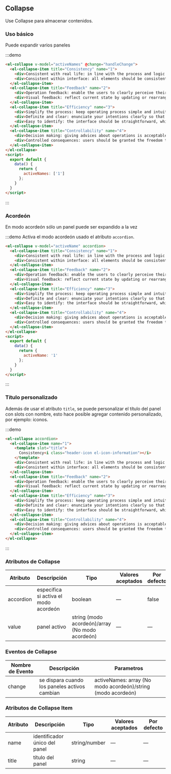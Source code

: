 <script>
  export default {
    data() {
      return {
        activeNames: ['1'],
        activeName: '1'
      };
    },
    methods: {
      handleChange(val) {
        console.log(val);
      }
    }
  }
</script>

<style>
  .demo-collapse {
    .el-collapse-item__header {
      .header-icon {
        margin-left: 5px;
      }
    }
  }
</style>

## Collapse

Use Collapse para almacenar contenidos.

### Uso básico

Puede expandir varios paneles

:::demo
```html
<el-collapse v-model="activeNames" @change="handleChange">
  <el-collapse-item title="Consistency" name="1">
    <div>Consistent with real life: in line with the process and logic of real life, and comply with languages and habits that the users are used to;</div>
    <div>Consistent within interface: all elements should be consistent, such as: design style, icons and texts, position of elements, etc.</div>
  </el-collapse-item>
  <el-collapse-item title="Feedback" name="2">
    <div>Operation feedback: enable the users to clearly perceive their operations by style updates and interactive effects;</div>
    <div>Visual feedback: reflect current state by updating or rearranging elements of the page.</div>
  </el-collapse-item>
  <el-collapse-item title="Efficiency" name="3">
    <div>Simplify the process: keep operating process simple and intuitive;</div>
    <div>Definite and clear: enunciate your intentions clearly so that the users can quickly understand and make decisions;</div>
    <div>Easy to identify: the interface should be straightforward, which helps the users to identify and frees them from memorizing and recalling.</div>
  </el-collapse-item>
  <el-collapse-item title="Controllability" name="4">
    <div>Decision making: giving advices about operations is acceptable, but do not make decisions for the users;</div>
    <div>Controlled consequences: users should be granted the freedom to operate, including canceling, aborting or terminating current operation.</div>
  </el-collapse-item>
</el-collapse>
<script>
  export default {
    data() {
      return {
        activeNames: ['1']
      };
    }
  }
</script>
```
:::

### Acordeón

En modo acordeón sólo un panel puede ser expandido a la vez

:::demo Activa el modo acordeón usado el atributo `accordion`.
```html
<el-collapse v-model="activeName" accordion>
  <el-collapse-item title="Consistency" name="1">
    <div>Consistent with real life: in line with the process and logic of real life, and comply with languages and habits that the users are used to;</div>
    <div>Consistent within interface: all elements should be consistent, such as: design style, icons and texts, position of elements, etc.</div>
  </el-collapse-item>
  <el-collapse-item title="Feedback" name="2">
    <div>Operation feedback: enable the users to clearly perceive their operations by style updates and interactive effects;</div>
    <div>Visual feedback: reflect current state by updating or rearranging elements of the page.</div>
  </el-collapse-item>
  <el-collapse-item title="Efficiency" name="3">
    <div>Simplify the process: keep operating process simple and intuitive;</div>
    <div>Definite and clear: enunciate your intentions clearly so that the users can quickly understand and make decisions;</div>
    <div>Easy to identify: the interface should be straightforward, which helps the users to identify and frees them from memorizing and recalling.</div>
  </el-collapse-item>
  <el-collapse-item title="Controllability" name="4">
    <div>Decision making: giving advices about operations is acceptable, but do not make decisions for the users;</div>
    <div>Controlled consequences: users should be granted the freedom to operate, including canceling, aborting or terminating current operation.</div>
  </el-collapse-item>
</el-collapse>
<script>
  export default {
    data() {
      return {
        activeName: '1'
      };
    }
  }
</script>
```
:::

### Título personalizado

Además de usar el atributo `title`, se puede personalizar el título del panel con slots con nombre, esto hace posible agregar contenido personalizado, por ejemplo: iconos.

:::demo
```html
<el-collapse accordion>
  <el-collapse-item name="1">
    <template slot="title">
      Consistency<i class="header-icon el-icon-information"></i>
    </template>
    <div>Consistent with real life: in line with the process and logic of real life, and comply with languages and habits that the users are used to;</div>
    <div>Consistent within interface: all elements should be consistent, such as: design style, icons and texts, position of elements, etc.</div>
  </el-collapse-item>
  <el-collapse-item title="Feedback" name="2">
    <div>Operation feedback: enable the users to clearly perceive their operations by style updates and interactive effects;</div>
    <div>Visual feedback: reflect current state by updating or rearranging elements of the page.</div>
  </el-collapse-item>
  <el-collapse-item title="Efficiency" name="3">
    <div>Simplify the process: keep operating process simple and intuitive;</div>
    <div>Definite and clear: enunciate your intentions clearly so that the users can quickly understand and make decisions;</div>
    <div>Easy to identify: the interface should be straightforward, which helps the users to identify and frees them from memorizing and recalling.</div>
  </el-collapse-item>
  <el-collapse-item title="Controllability" name="4">
    <div>Decision making: giving advices about operations is acceptable, but do not make decisions for the users;</div>
    <div>Controlled consequences: users should be granted the freedom to operate, including canceling, aborting or terminating current operation.</div>
  </el-collapse-item>
</el-collapse>
```
:::

### Atributos de Collapse
| Atributo  | Descripción                           | Tipo                                     | Valores aceptados | Por defecto |
| --------- | ------------------------------------- | ---------------------------------------- | ----------------- | ----------- |
| accordion | especifica si activa el modo acordeón | boolean                                  | —                 | false       |
| value     | panel activo                          | string (modo acordeón)/array (No modo acordeón) | —                 | —           |

### Eventos de Collapse
| Nombre de Evento | Descripción                              | Parametros                               |
| ---------------- | ---------------------------------------- | ---------------------------------------- |
| change           | se dispara cuando los paneles activos cambian | activeNames: array (No modo acordeón)/string (modo acordeón) |


### Atributos de Collapse Item
| Atributo | Descripción                   | Tipo          | Valores aceptados | Por defecto |
| -------- | ----------------------------- | ------------- | ----------------- | ----------- |
| name     | identificador único del panel | string/number | —                 | —           |
| title    | título del panel              | string        | —                 | —           |